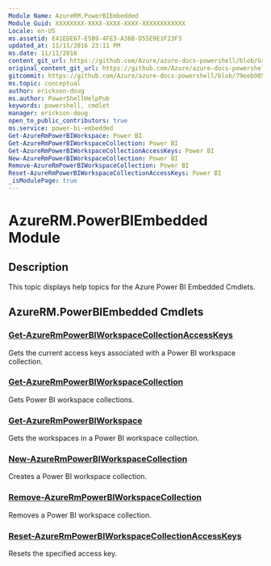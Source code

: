 ```yaml
---
Module Name: AzureRM.PowerBIEmbedded
Module Guid: XXXXXXXX-XXXX-XXXX-XXXX-XXXXXXXXXXXX
Locale: en-US
ms.assetid: E41EDE67-E5B9-4FE3-A36B-D55E9E1F23F3
updated_at: 11/11/2016 23:11 PM
ms.date: 11/11/2016
content_git_url: https://github.com/Azure/azure-docs-powershell/blob/Graham71305/azureps-cmdlets-docs/ResourceManager/AzureRM.PowerBIEmbedded/v1.0.1/AzureRM.PowerBIEmbedded.md
original_content_git_url: https://github.com/Azure/azure-docs-powershell/blob/Graham71305/azureps-cmdlets-docs/ResourceManager/AzureRM.PowerBIEmbedded/v1.0.1/AzureRM.PowerBIEmbedded.md
gitcommit: https://github.com/Azure/azure-docs-powershell/blob/79eeb985ea480979357fb4695832a0c3d29a48bf
ms.topic: conceptual
author: erickson-doug
ms.author: PowerShellHelpPub
keywords: powershell, cmdlet
manager: erickson-doug
open_to_public_contributors: true
ms.service: power-bi-embedded
Get-AzureRmPowerBIWorkspace: Power BI
Get-AzureRmPowerBIWorkspaceCollection: Power BI
Get-AzureRmPowerBIWorkspaceCollectionAccessKeys: Power BI
New-AzureRmPowerBIWorkspaceCollection: Power BI
Remove-AzureRmPowerBIWorkspaceCollection: Power BI
Reset-AzureRmPowerBIWorkspaceCollectionAccessKeys: Power BI
_isModulePage: true
---
```


# AzureRM.PowerBIEmbedded Module
## Description
This topic displays help topics for the Azure Power BI Embedded Cmdlets. 

## AzureRM.PowerBIEmbedded Cmdlets
### [Get-AzureRmPowerBIWorkspaceCollectionAccessKeys](./Get-AzureRmPowerBIWorkspaceCollectionAccessKeys.md)
Gets the current access keys associated with a Power BI workspace collection.


### [Get-AzureRmPowerBIWorkspaceCollection](./Get-AzureRmPowerBIWorkspaceCollection.md)
Gets Power BI workspace collections.


### [Get-AzureRmPowerBIWorkspace](./Get-AzureRmPowerBIWorkspace.md)
Gets the workspaces in a Power BI workspace collection.


### [New-AzureRmPowerBIWorkspaceCollection](./New-AzureRmPowerBIWorkspaceCollection.md)
Creates a Power BI workspace collection.


### [Remove-AzureRmPowerBIWorkspaceCollection](./Remove-AzureRmPowerBIWorkspaceCollection.md)
Removes a Power BI workspace collection.


### [Reset-AzureRmPowerBIWorkspaceCollectionAccessKeys](./Reset-AzureRmPowerBIWorkspaceCollectionAccessKeys.md)
Resets the specified access key.



